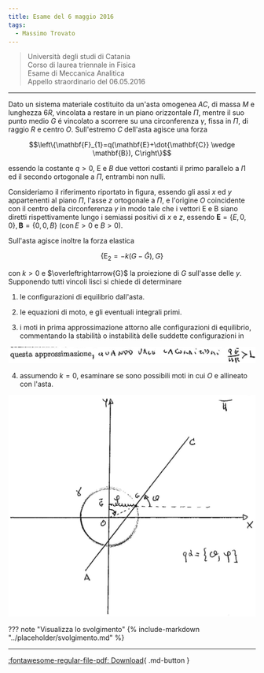 ```yaml
---
title: Esame del 6 maggio 2016
tags:
  - Massimo Trovato
---
```


>Università degli studi di Catania<br> Corso di laurea triennale in Fisica<br> Esame di Meccanica Analitica<br> Appello straordinario del 06.05.2016

---

Dato un sistema materiale costituito da un'asta omogenea $A C$, di massa
$M$ e lunghezza $6 R$, vincolata a restare in un piano orizzontale
$\Pi$, mentre il suo punto medio $G$ é vincolato a scorrere su una
circonferenza $\gamma$, fissa in $\Pi$, di raggio $R$ e centro $O$.
Sull'estremo $C$ dell'asta agisce una forza

$$\left\{\mathbf{F}_{1}=q(\mathbf{E}+\dot{\mathbf{C}} \wedge \mathbf{B}), C\right\}$$

essendo la costante $q>0$, E e $B$ due vettori costanti il primo
parallelo a $I 1$ ed il secondo ortogonale a $\Pi$, entrambi non nulli.

Consideriamo il riferimento riportato in figura, essendo gli assi $x$ ed
$y$ appartenenti al piano $\Pi$, l'asse $z$ ortogonale a $\Pi$, e
l'origine $O$ coincidente con il centro della circonferenza $\gamma$ in
modo tale che i vettori $\mathrm{E}$ e $\mathrm{B}$ siano diretti
rispettivamente lungo i semiassi positivi di $x$ e $z$, essendo
$\mathbf{E}=\{E, 0,0\}, \mathbf{B}=\{0,0, B\}$ $(\operatorname{con} E>0$
e $B>0)$.

Sull'asta agisce inoltre la forza elastica

$$\left\{\mathrm{E}_{2}=-k(G-\bar{G}), G\right\}$$

con $k>0$ e $\overleftrightarrow{G}$ la proiezione di $G$ sull'asse
delle $y$. Supponendo tutti vincoli lisci si chiede di determinare

1.  le configurazioni di equilibrio dall'asta.

2.  Ie equazioni di moto, e gli eventuali integrali primi.

3.  i moti in prima approssimazione attorno alle configurazioni di
    equilibrio, commentando la stabilità o instabilità delle suddette
    configurazioni in

![image](images/2023_04_03_c2b519dab57738b76b16g-01.jpg)

4.  assumendo $k=0$, esaminare se sono possibili moti in cui $O$ e
    allineato con l'asta.

![image](images/2023_04_03_c2b519dab57738b76b16g-01(1).jpg)

??? note "Visualizza lo svolgimento"
    {% include-markdown "../placeholder/svolgimento.md" %}

---

[:fontawesome-regular-file-pdf: Download](pdf/2014-2016-t.pdf){ .md-button }